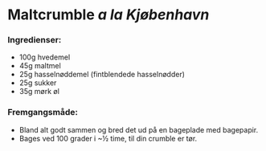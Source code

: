 # Maltcrumble *a la Kjøbenhavn*

### Ingredienser:
- 100g hvedemel
- 45g maltmel
- 25g hasselnøddemel (fintblendede hasselnødder)
- 25g sukker
- 35g mørk øl


### Fremgangsmåde:
- Bland alt godt sammen og bred det ud på en bageplade med bagepapir.
- Bages ved 100 grader i ~½ time, til din crumble er tør.

